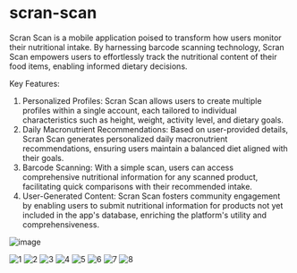 # scran-scan
Scran Scan is a mobile application poised to transform how users monitor their nutritional intake. By harnessing barcode scanning technology, Scran Scan empowers users to effortlessly track the nutritional content of their food items, enabling informed dietary decisions.

Key Features:

1) Personalized Profiles: Scran Scan allows users to create multiple profiles within a single account, each tailored to individual characteristics such as height, weight, activity level, and dietary goals.
2) Daily Macronutrient Recommendations: Based on user-provided details, Scran Scan generates personalized daily macronutrient recommendations, ensuring users maintain a balanced diet aligned with their goals.
3) Barcode Scanning: With a simple scan, users can access comprehensive nutritional information for any scanned product, facilitating quick comparisons with their recommended intake.
4) User-Generated Content: Scran Scan fosters community engagement by enabling users to submit nutritional information for products not yet included in the app's database, enriching the platform's utility and comprehensiveness.

![image](https://github.com/nikhilk1103/scran-scan/assets/164859242/262a094f-7b61-423b-9a5f-7455583e983e)

![1](https://github.com/nikhilk1103/scran-scan/assets/164859242/483e933d-05ad-4ce3-bbb9-3a2a8a3a6177)
![2](https://github.com/nikhilk1103/scran-scan/assets/164859242/56ba3bda-fa31-4170-8f20-4f6e9afe990d)
![3](https://github.com/nikhilk1103/scran-scan/assets/164859242/3e7fe622-b3c9-467d-ad31-ec25e882ae8c)
![4](https://github.com/nikhilk1103/scran-scan/assets/164859242/45824403-c27d-4e34-a196-c90b6b4c8b14)
![5](https://github.com/nikhilk1103/scran-scan/assets/164859242/56941741-ff15-43d0-a7ba-27c5d313eab4)
![6](https://github.com/nikhilk1103/scran-scan/assets/164859242/6f1a111b-08c1-46d7-838a-c79fac2a8302)
![7](https://github.com/nikhilk1103/scran-scan/assets/164859242/4aa31699-c439-490f-af58-6f2279ef7588)
![8](https://github.com/nikhilk1103/scran-scan/assets/164859242/8310c92a-e64a-40e8-b59b-3d458850ebe0)
